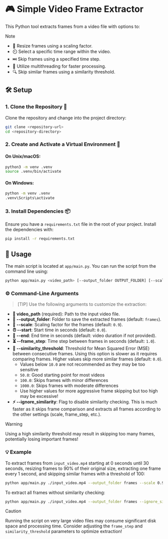 # 🎮 Simple Video Frame Extractor

This Python tool extracts frames from a video file with options to:

> [!NOTE]
> - 🎨 Resize frames using a scaling factor.
> - ⏲️ Select a specific time range within the video.
> - ⏭️ Skip frames using a specified time step.
> - 🚀 Utilize multithreading for faster processing.
> - 🔍 Skip similar frames using a similarity threshold.

## 🛠️ Setup

### 1. Clone the Repository 💞
Clone the repository and change into the project directory:

```bash
git clone <repository-url>
cd <repository-directory>
```

### 2. Create and Activate a Virtual Environment 🌟

#### On Unix/macOS:
```bash
python3 -m venv .venv
source .venv/bin/activate
```

#### On Windows:
```bash
python -m venv .venv
.venv\Scripts\activate
```

### 3. Install Dependencies 📦
Ensure you have a `requirements.txt` file in the root of your project. Install the dependencies with:

```bash
pip install -r requirements.txt
```

## 🚀 Usage

The main script is located at `app/main.py`. You can run the script from the command line using:

```bash
python app/main.py <video_path> [--output_folder OUTPUT_FOLDER] [--scale SCALE] [--start START] [--end END] [--frame_step FRAME_STEP] [--similarity_threshold SIMILARITY_THRESHOLD] [--ignore_similarity]
```

### ⚙️ Command-Line Arguments

> [TIP]
> Use the following arguments to customize the extraction:

- **📁 video_path** (required): Path to the input video file.
- **📂 --output_folder**: Folder to save the extracted frames (default: `frames`).
- **📏 --scale**: Scaling factor for the frames (default: `0.9`).
- **⏰ --start**: Start time in seconds (default: `0.0`).
- **🏁 --end**: End time in seconds (default: video duration if not provided).
- **⏳ --frame_step**: Time step between frames in seconds (default: `1.0`).
- **🎯 --similarity_threshold**: Threshold for Mean Squared Error (MSE) between consecutive frames. Using this option is slower as it requires comparing frames. Higher values skip more similar frames (default: `0.0`).
  - Values below `10.0` are not recommended as they may be too sensitive
  - `50.0`: Good starting point for most videos
  - `100.0`: Skips frames with minor differences
  - `1000.0`: Skips frames with moderate differences
  - Use higher values for more aggressive frame skipping but too high may be excessive!
- **⚡ --ignore_similarity**: Flag to disable similarity checking. This is much faster as it skips frame comparison and extracts all frames according to the other settings (scale, frame_step, etc.).

> [!WARNING]
> Using a high similarity threshold may result in skipping too many frames, potentially losing important frames!

### 💡 Example

To extract frames from `input_video.mp4` starting at 0 seconds until 30 seconds, resizing frames to 90% of their original size, extracting one frame every 1 second, and skipping similar frames with a threshold of 100:

```bash
python app/main.py ./input_video.mp4 --output_folder frames --scale 0.9 --start 0 --end 30 --frame_step 1 --similarity_threshold 100
```

To extract all frames without similarity checking:

```bash
python app/main.py ./input_video.mp4 --output_folder frames --ignore_similarity
```

> [!CAUTION]
> Running the script on very large video files may consume significant disk space and processing time. Consider adjusting the `frame_step` and `similarity_threshold` parameters to optimize extraction!


